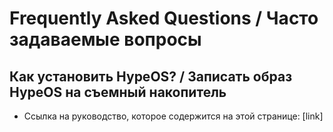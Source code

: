 # Frequently Asked Questions / Часто задаваемые вопросы

## Как установить HypeOS? / Записать образ HypeOS на съемный накопитель
- Ссылка на руководство, которое содержится на этой странице: [link]
